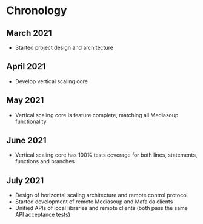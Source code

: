 # Chronology

## March 2021

- Started project design and architecture

## April 2021

- Develop vertical scaling core

## May 2021

- Vertical scaling core is feature complete,
  matching all Mediasoup functionality

## June 2021

- Vertical scaling core has 100% tests coverage
  for both lines, statements, functions and
  branches

## July 2021

- Design of horizontal scaling architecture and
  remote control protocol
- Started development of remote Mediasoup and
  Mafalda clients
- Unified APIs of local libraries and remote
  clients (both pass the same API acceptance
  tests)
